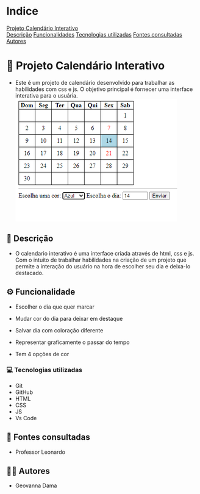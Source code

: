 # Indice

[Projeto Calendário Interativo](#-projeto-calend%C3%A1rio-interativo)  
[Descrição](#-descri%C3%A7%C3%A3o)
[Funcionalidades](#%EF%B8%8F-funcionalidade) 
[Tecnologias utilizadas](#-tecnologias-utilizadas) 
[Fontes consultadas](#-fontes-consultadas)
[Autores](#-autores)

# 🚀 Projeto Calendário Interativo
- Este é um projeto de calendário desenvolvido para trabalhar as habilidades com css e js. O objetivo principal é fornecer uma interface interativa para o usuária. 
![img](img/MicrosoftTeams-image.png)

## 📝 Descrição 
- O calendario interativo é uma interface criada através de html, css e js. Com o intuito de trabalhar habilidades na criação de um projeto que permite a interação do usuário na hora de escolher seu dia e deixa-lo destacado.

## ⚙️ Funcionalidade 
- Escolher o dia que quer marcar 

- Mudar cor do dia para deixar em destaque 

- Salvar dia com coloração diferente 

- Representar graficamente o passar do tempo

- Tem 4 opções de cor 

### 💻 Tecnologias utilizadas
- Git  
- GitHub  
- HTML  
- CSS  
- JS  
- Vs Code  


## 🔎 Fontes consultadas
- Professor Leonardo


## 🙎🏽 Autores 
- Geovanna Dama  
